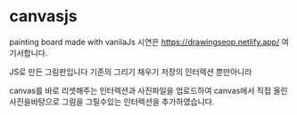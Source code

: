 # canvasjs
painting board made with vanilaJs 시연은 https://drawingseop.netlify.app/  여기서합니다.

JS로 만든 그림판입니다
기존의 그리기 채우기 저장의 인터렉션 뿐만아니라

canvas를 바로 리셋해주는 인터렉션과 사진파일을 업로드하여 canvas에서 직접 올린 사진을바탕으로
그림을 그릴수있는 인터렉션을 추가하였습니다.
